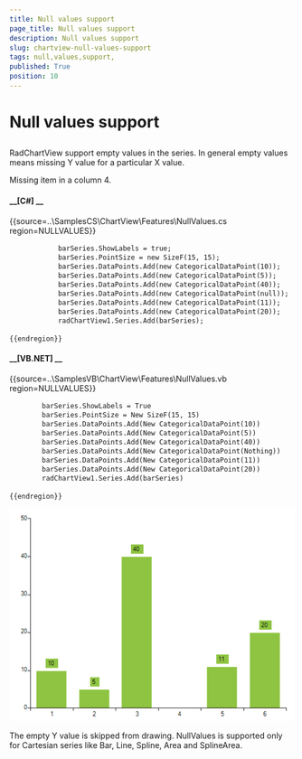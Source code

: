 ```yaml
---
title: Null values support 
page_title: Null values support 
description: Null values support 
slug: chartview-null-values-support
tags: null,values,support,
published: True
position: 10
---
```


# Null values support 



## 

RadChartView support empty values in the series.
          In general empty values means missing Y value for a particular X value.        
        

Missing item in a column 4.

#### __[C#] __

{{source=..\SamplesCS\ChartView\Features\NullValues.cs region=NULLVALUES}}
	            
	            barSeries.ShowLabels = true;
	            barSeries.PointSize = new SizeF(15, 15);
	            barSeries.DataPoints.Add(new CategoricalDataPoint(10));
	            barSeries.DataPoints.Add(new CategoricalDataPoint(5));
	            barSeries.DataPoints.Add(new CategoricalDataPoint(40));
	            barSeries.DataPoints.Add(new CategoricalDataPoint(null));
	            barSeries.DataPoints.Add(new CategoricalDataPoint(11));
	            barSeries.DataPoints.Add(new CategoricalDataPoint(20));
	            radChartView1.Series.Add(barSeries);
	
	{{endregion}}



#### __[VB.NET] __

{{source=..\SamplesVB\ChartView\Features\NullValues.vb region=NULLVALUES}}
	
	        barSeries.ShowLabels = True
	        barSeries.PointSize = New SizeF(15, 15)
	        barSeries.DataPoints.Add(New CategoricalDataPoint(10))
	        barSeries.DataPoints.Add(New CategoricalDataPoint(5))
	        barSeries.DataPoints.Add(New CategoricalDataPoint(40))
	        barSeries.DataPoints.Add(New CategoricalDataPoint(Nothing))
	        barSeries.DataPoints.Add(New CategoricalDataPoint(11))
	        barSeries.DataPoints.Add(New CategoricalDataPoint(20))
	        radChartView1.Series.Add(barSeries)
	
	{{endregion}}

![chartview-null-values-support 001](images/chartview-null-values-support001.png)

The empty Y value is skipped from drawing.
          NullValues is supported only for Cartesian series like Bar, Line, Spline, Area and SplineArea.
        
